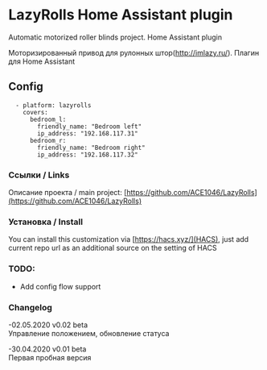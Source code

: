 ﻿# LazyRolls Home Assistant plugin

Automatic motorized roller blinds project. Home Assistant plugin

Моторизированный привод для рулонных штор(http://imlazy.ru/). Плагин для Home Assistant

## Config
```
  - platform: lazyrolls
    covers:
      bedroom_l:
        friendly_name: "Bedroom left"
        ip_address: "192.168.117.31"
      bedroom_r:
        friendly_name: "Bedroom right"
        ip_address: "192.168.117.32"
```

### Ссылки / Links
Описание проекта / main project: [https://github.com/ACE1046/LazyRolls](https://github.com/ACE1046/LazyRolls)

### Установка / Install
You can install this customization via [https://hacs.xyz/](HACS), just add current repo url as an additional source on the setting of HACS

### TODO:
- Add config flow support

### Changelog
-02.05.2020 v0.02 beta\
Управление положением, обновление статуса

-30.04.2020 v0.01 beta\
Первая пробная версия

